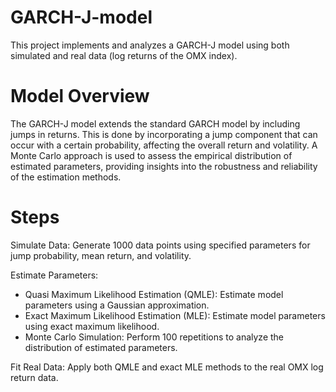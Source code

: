 # GARCH-J-model
This project implements and analyzes a GARCH-J model using both simulated and real data (log returns of the OMX index).

# Model Overview
The GARCH-J model extends the standard GARCH model by including jumps in returns. This is done by incorporating a jump component that can occur with a certain probability, affecting the overall return and volatility. A Monte Carlo approach is used to assess the empirical distribution of estimated parameters, providing insights into the robustness and reliability of the estimation methods.

# Steps

Simulate Data: Generate 1000 data points using specified parameters for jump probability, mean return, and volatility.

Estimate Parameters:
- Quasi Maximum Likelihood Estimation (QMLE): Estimate model parameters using a Gaussian approximation.
- Exact Maximum Likelihood  Estimation (MLE): Estimate model parameters using exact maximum likelihood.
- Monte Carlo Simulation: Perform 100 repetitions to analyze the distribution of estimated parameters.

Fit Real Data: Apply both QMLE and exact MLE methods to the real OMX log return data.
